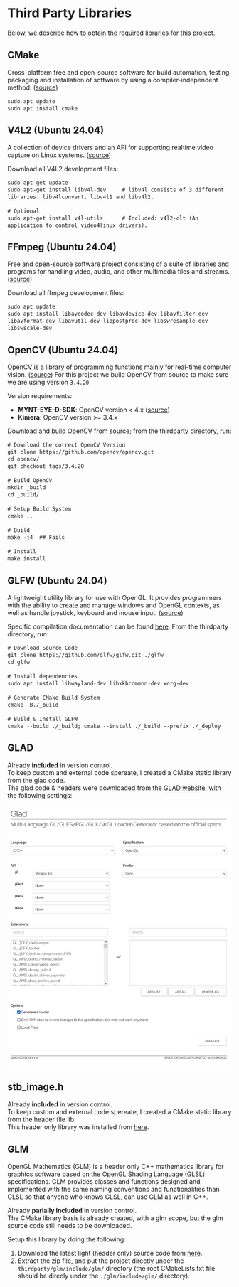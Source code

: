 # Third Party Libraries
Below, we describe how to obtain the required libraries for this project.

## CMake 
Cross-platform free and open-source software for build automation, testing, packaging and installation of software by using a compiler-independent method. ([source](https://en.wikipedia.org/wiki/CMake))
```shell
sudo apt update
sudo apt install cmake
```

## V4L2 (Ubuntu 24.04)
A collection of device drivers and an API for supporting realtime video capture on Linux systems. ([source](https://en.wikipedia.org/wiki/Video4Linux))

Download all V4L2 development files:
```shell
sudo apt-get update
sudo apt-get install libv4l-dev     # libv4l consists of 3 different libraries: libv4lconvert, libv4l1 and libv4l2.

# Optional
sudo apt-get install v4l-utils      # Included: v4l2-clt (An application to control video4linux drivers).
```

## FFmpeg (Ubuntu 24.04)
Free and open-source software project consisting of a suite of libraries and programs for handling video, audio, and other multimedia files and streams. ([source](https://en.wikipedia.org/wiki/FFmpeg))

Download all ffmpeg development files:
```shell
sudo apt update
sudo apt install libavcodec-dev libavdevice-dev libavfilter-dev libavformat-dev libavutil-dev libpostproc-dev libswresample-dev libswscale-dev
``` 

## OpenCV (Ubuntu 24.04)
OpenCV is a library of programming functions mainly for real-time computer vision. ([source](https://en.wikipedia.org/wiki/OpenCV))
For this project we build OpenCV from source to make sure we are using version `3.4.20`.

Version requirements:
- **MYNT-EYE-D-SDK**: OpenCV version < 4.x ([source](https://mynt-eye-d-sdk.readthedocs.io/en/latest/sdk/install_ubuntu_src.html#install-sdk-dependencies))
- **Kimera**: OpenCV version >= 3.4.x

Download and build OpenCV from source; from the thirdparty directory, run:
```shell
# Download the correct OpenCV Version
git clone https://github.com/opencv/opencv.git
cd opencv/
git checkout tags/3.4.20

# Build OpenCV
mkdir _build
cd _build/

# Setup Build System
cmake ..

# Build 
make -j4  ## Fails

# Install
make install
``` 

## GLFW (Ubuntu 24.04)
A lightweight utility library for use with OpenGL. It provides programmers with the ability to create and manage windows and OpenGL contexts, as well as handle joystick, keyboard and mouse input. ([source](https://en.wikipedia.org/wiki/GLFW))

Specific compilation documentation can be found [here](https://www.glfw.org/docs/latest/compile.html).
From the thirdparty directory, run:
```shell
# Download Source Code
git clone https://github.com/glfw/glfw.git ./glfw
cd glfw

# Install dependencies
sudo apt install libwayland-dev libxkbcommon-dev xorg-dev

# Generate CMake Build System
cmake -B./_build

# Build & Install GLFW
cmake --build ./_build; cmake --install ./_build --prefix ./_deploy
```

## GLAD
Already **included** in version control.<br>
To keep custom and external code spereate, I created a CMake static library from the glad code.<br>
The glad code & headers were downloaded from the [GLAD website](http://glad.dav1d.de/), with the following settings:

![form setting to use](./glad/glad_form.JPG "GLAD download form")

## stb_image.h
Already **included** in version control.<br>
To keep custom and external code spereate, I created a CMake static library from the header file lib. <br>
This header only library was installed from [here](https://github.com/nothings/stb/blob/master/stb_image.h).

## GLM
OpenGL Mathematics (GLM) is a header only C++ mathematics library for graphics software based on the OpenGL Shading Language (GLSL) specifications. GLM provides classes and functions designed and implemented with the same naming conventions and functionalities than GLSL so that anyone who knows GLSL, can use GLM as well in C++.

Already **parially included** in version control.<br>
The CMake library basis is already created, with a glm scope, but the glm source code still needs to be downloaded.

Setup this library by doing the following:
1. Download the latest light (header only) source code from [here](https://github.com/g-truc/glm/tags).
2. Extract the zip file, and put the project directly under the `thirdparty/glm/include/glm/` directory (the root CMakeLists.txt file should be direcly under the `./glm/include/glm/` directory).

